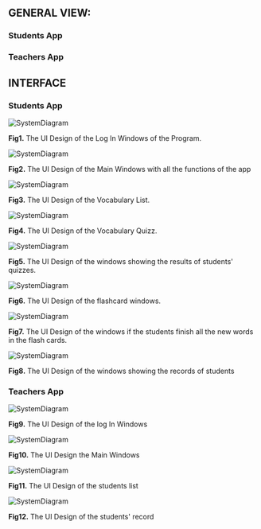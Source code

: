 
## GENERAL VIEW:

### Students App


### Teachers App



## INTERFACE

### Students App

![SystemDiagram](LogIn.jpg)

  **Fig1.** The UI Design of the Log In Windows of the Program.
  
![SystemDiagram](MainWins.jpg)

  **Fig2.** The UI Design of the Main Windows with all the functions of the app

![SystemDiagram](VocabList.jpg)

  **Fig3.** The UI Design of the Vocabulary List.
  

![SystemDiagram](VocabQuizz.jpg)

  **Fig4.** The UI Design of the Vocabulary Quizz.


![SystemDiagram](finishQuizz.jpg)

  **Fig5.** The UI Design of the windows showing the results of students' quizzes.

![SystemDiagram](Flashcard.jpg)

  **Fig6.** The UI Design of the flashcard windows.

![SystemDiagram](finishFlash.jpg)

  **Fig7.** The UI Design of the windows if the students finish all the new words in the flash cards.
 
 ![SystemDiagram](History.jpg)

  **Fig8.** The UI Design of the windows showing the records of students


### Teachers App
  
 ![SystemDiagram](LogIn.jpg)

  **Fig9.** The UI Design of the log In Windows
 
 ![SystemDiagram](TMainWins.jpg)

 **Fig10.** The UI Design the Main Windows
 
  ![SystemDiagram](TStudentsList.jpg)

  **Fig11.** The UI Design of the students list
 
   ![SystemDiagram](THistory.jpg)

  **Fig12.** The UI Design of the students' record
 
 
  
 
 
